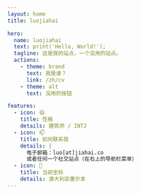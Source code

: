 ```yaml
---
layout: home
title: luojiahai

hero:
  name: luojiahai
  text: print('Hello, World!');
  tagline: 这是我的站点，一个没用的站点。
  actions:
    - theme: brand
      text: 我是谁？
      link: /zh/cv
    - theme: alt
      text: 没用的按钮

features:
  - icon: 😄
    title: 性格
    details: 建筑师 / INTJ
  - icon: 📫
    title: 如何联系我
    details: |
      电子邮箱：luo[at]jiahai.co
      或者任何一个社交站点（在右上的导航栏菜单）
  - icon: 📍
    title: 当前坐标
    details: 澳大利亚墨尔本
---
```

